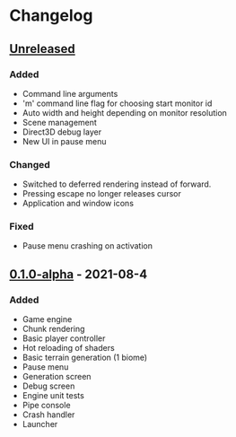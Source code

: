 # Changelog

## [Unreleased]

### Added

- Command line arguments
- 'm' command line flag for choosing start monitor id
- Auto width and height depending on monitor resolution
- Scene management
- Direct3D debug layer
- New UI in pause menu

### Changed

- Switched to deferred rendering instead of forward.
- Pressing escape no longer releases cursor
- Application and window icons

### Fixed

- Pause menu crashing on activation

## [0.1.0-alpha] - 2021-08-4

### Added

- Game engine
- Chunk rendering
- Basic player controller
- Hot reloading of shaders
- Basic terrain generation (1 biome)
- Pause menu
- Generation screen
- Debug screen
- Engine unit tests
- Pipe console
- Crash handler
- Launcher

[unreleased]: https://github.com/Compdog-inc/EasyCraft/compare/v0.1.0-alpha..master
[0.1.0-alpha]: https://github.com/Compdog-inc/EasyCraft/releases/tag/v0.1.0-alpha

